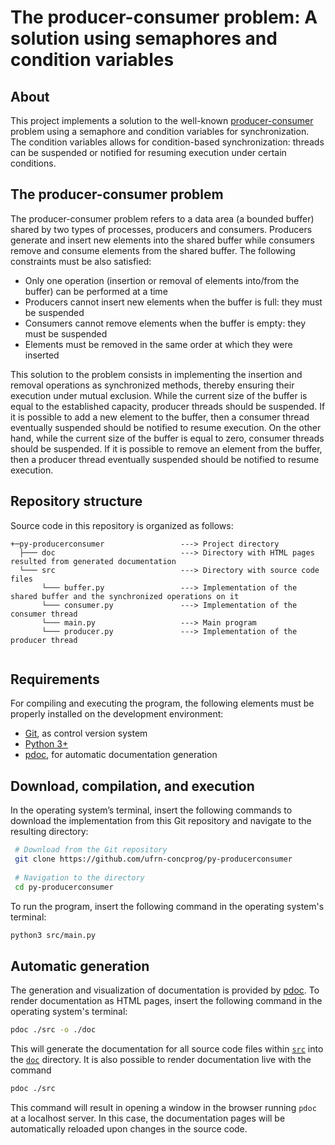 # The producer-consumer problem: A solution using semaphores and condition variables

## About 
This project implements a solution to the well-known [producer-consumer](https://en.wikipedia.org/wiki/Producer–consumer_problem) problem using a semaphore and condition variables for synchronization. The condition variables allows for condition-based synchronization: threads can be suspended or notified for resuming execution under certain conditions.

## The producer-consumer problem
The producer-consumer problem refers to a data area (a bounded buffer) shared by two types of processes, producers and consumers. Producers generate and insert new elements into the shared buffer while consumers remove and consume elements from the shared buffer. The following constraints must be also satisfied:

* Only one operation (insertion or removal of elements into/from the buffer) can be performed at a time
* Producers cannot insert new elements when the buffer is full: they must be suspended
* Consumers cannot remove elements when the buffer is empty: they must be suspended
* Elements must be removed in the same order at which they were inserted

This solution to the problem consists in implementing the insertion and removal operations as synchronized methods, thereby ensuring their execution under mutual exclusion. While the current size of the buffer is equal to the established capacity, producer threads should be suspended. If it is possible to add a new element to the buffer, then a consumer thread eventually suspended should be notified to resume execution. On the other hand, while the current size of the buffer is equal to zero, consumer threads should be suspended. If it is possible to remove an element from the buffer, then a producer thread eventually suspended should be notified to resume execution.

## Repository structure
Source code in this repository is organized as follows:

```
+─py-producerconsumer                 ---> Project directory
  ├─── doc                            ---> Directory with HTML pages resulted from generated documentation
  └─── src                            ---> Directory with source code files
       └─── buffer.py                 ---> Implementation of the shared buffer and the synchronized operations on it
       └─── consumer.py               ---> Implementation of the consumer thread
       └─── main.py                   ---> Main program
       └─── producer.py               ---> Implementation of the producer thread
    
```

## Requirements

For compiling and executing the program, the following elements must be properly installed on the development environment:

* [Git](https://git-scm.com), as control version system
* [Python 3+](https://www.python.org)
* [pdoc](https://pdoc.dev), for automatic documentation generation

## Download, compilation, and execution

In the operating system’s terminal, insert the following commands to download the implementation from this Git repository and navigate to the resulting directory:

```bash
 # Download from the Git repository
 git clone https://github.com/ufrn-concprog/py-producerconsumer
 
 # Navigation to the directory
 cd py-producerconsumer
```

To run the program, insert the following command in the operating system's terminal:

```bash
python3 src/main.py
```

## Automatic generation

The generation and visualization of documentation is provided by [pdoc](https://pdoc.dev). To render documentation as HTML pages, insert the following command in the operating system's terminal:

```bash
pdoc ./src -o ./doc
```

This will generate the documentation for all source code files within [`src`](src) into the [`doc`](doc) directory. It is also possible to render documentation live with the command

```bash
pdoc ./src
```

This command will result in opening a window in the browser running `pdoc` at a localhost server. In this case, the documentation pages will be automatically reloaded upon changes in the source code.
